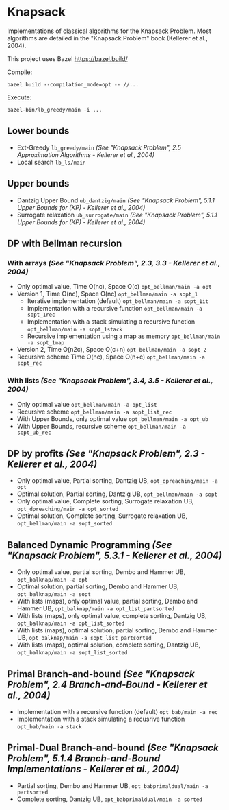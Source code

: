 # Knapsack

Implementations of classical algorithms for the Knapsack Problem. Most algorithms are detailed in the "Knapsack Problem" book (Kellerer et al., 2004).

This project uses Bazel https://bazel.build/

Compile:
```
bazel build --compilation_mode=opt -- //...
```

Execute:
```
bazel-bin/lb_greedy/main -i ...
```

## Lower bounds

- Ext-Greedy `lb_greedy/main` *(See "Knapsack Problem", 2.5 Approximation Algorithms - Kellerer et al., 2004)*
- Local search `lb_ls/main`

## Upper bounds

- Dantzig Upper Bound `ub_dantzig/main` *(See "Knapsack Problem", 5.1.1 Upper Bounds for (KP) - Kellerer et al., 2004)*
- Surrogate relaxation `ub_surrogate/main` *(See "Knapsack Problem", 5.1.1 Upper Bounds for (KP) - Kellerer et al., 2004)*

## DP with Bellman recursion

### With arrays *(See "Knapsack Problem", 2.3, 3.3 - Kellerer et al., 2004)*

- Only optimal value, Time O(nc), Space O(c) `opt_bellman/main -a opt`
- Version 1, Time O(nc), Space O(nc) `opt_bellman/main -a sopt_1`
  - Iterative implementation (default) `opt_bellman/main -a sopt_1it`
  - Implementation with a recursive function `opt_bellman/main -a sopt_1rec`
  - Implementation with a stack simulating a recursive function `opt_bellman/main -a sopt_1stack`
  - Recursive implementation using a map as memory `opt_bellman/main -a sopt_1map`
- Version 2, Time O(n2c), Space O(c+n) `opt_bellman/main -a sopt_2`
- Recursive scheme Time O(nc), Space O(n+c) `opt_bellman/main -a sopt_rec`

### With lists *(See "Knapsack Problem", 3.4, 3.5 - Kellerer et al., 2004)*

- Only optimal value `opt_bellman/main -a opt_list`
- Recursive scheme `opt_bellman/main -a sopt_list_rec`
- With Upper Bounds, only optimal value `opt_bellman/main -a opt_ub`
- With Upper Bounds, recursive scheme `opt_bellman/main -a sopt_ub_rec`

## DP by profits *(See "Knapsack Problem", 2.3 - Kellerer et al., 2004)*

- Only optimal value, Partial sorting, Dantzig UB, `opt_dpreaching/main -a opt`
- Optimal solution, Partial sorting, Dantzig UB, `opt_bellman/main -a sopt`
- Only optimal value, Complete sorting, Surrogate relaxation UB, `opt_dpreaching/main -a opt_sorted`
- Optimal solution, Complete sorting, Surrogate relaxation UB, `opt_bellman/main -a sopt_sorted`

## Balanced Dynamic Programming *(See "Knapsack Problem", 5.3.1 - Kellerer et al., 2004)*

- Only optimal value, partial sorting, Dembo and Hammer UB, `opt_balknap/main -a opt`
- Optimal solution, partial sorting, Dembo and Hammer UB, `opt_balknap/main -a sopt`
- With lists (maps), only optimal value, partial sorting, Dembo and Hammer UB, `opt_balknap/main -a opt_list_partsorted`
- With lists (maps), only optimal value, complete sorting, Dantzig UB, `opt_balknap/main -a opt_list_sorted`
- With lists (maps), optimal solution, partial sorting, Dembo and Hammer UB, `opt_balknap/main -a sopt_list_partsorted`
- With lists (maps), optimal solution, complete sorting, Dantzig UB, `opt_balknap/main -a sopt_list_sorted`

## Primal Branch-and-bound *(See "Knapsack Problem", 2.4 Branch-and-Bound - Kellerer et al., 2004)*

- Implementation with a recursive function (default) `opt_bab/main -a rec`
- Implementation with a stack simulating a recusrive function `opt_bab/main -a stack`

## Primal-Dual Branch-and-bound *(See "Knapsack Problem", 5.1.4 Branch-and-Bound Implementations - Kellerer et al., 2004)*

- Partial sorting, Dembo and Hammer UB, `opt_babprimaldual/main -a partsorted`
- Complete sorting, Dantzig UB, `opt_babprimaldual/main -a sorted`

